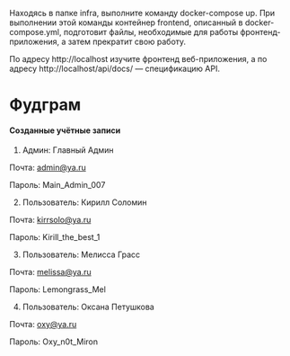 Находясь в папке infra, выполните команду docker-compose up. При выполнении этой команды контейнер frontend, описанный в docker-compose.yml, подготовит файлы, необходимые для работы фронтенд-приложения, а затем прекратит свою работу.

По адресу http://localhost изучите фронтенд веб-приложения, а по адресу http://localhost/api/docs/ — спецификацию API.

# Фудграм

#### Созданные учётные записи

1) Админ: Главный Админ

Почта: admin@ya.ru

Пароль: Main_Admin_007
        
2) Пользователь: Кирилл Соломин

Почта: kirrsolo@ya.ru

Пароль: Kirill_the_best_1

3) Пользователь: Мелисса Грасc

Почта: melissa@ya.ru

Пароль: Lemongrass_Mel

4) Пользователь: Оксана Петушкова

Почта: oxy@ya.ru

Пароль: Oxy_n0t_Miron